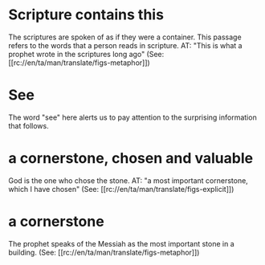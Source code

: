 # Scripture contains this

The scriptures are spoken of as if they were a container. This passage refers to the words that a person reads in scripture. AT: "This is what a prophet wrote in the scriptures long ago" (See: [[rc://en/ta/man/translate/figs-metaphor]])

# See

The word "see" here alerts us to pay attention to the surprising information that follows.

# a cornerstone, chosen and valuable

God is the one who chose the stone. AT: "a most important cornerstone, which I have chosen" (See: [[rc://en/ta/man/translate/figs-explicit]])

# a cornerstone

The prophet speaks of the Messiah as the most important stone in a building. (See: [[rc://en/ta/man/translate/figs-metaphor]])